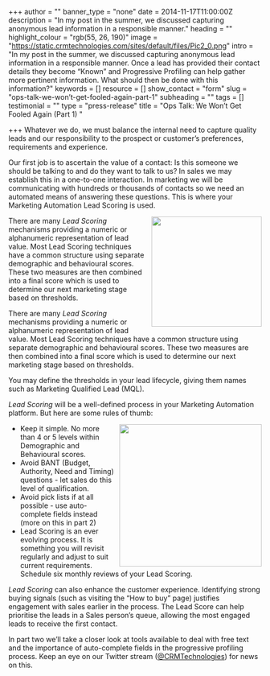 +++
author = ""
banner_type = "none"
date = 2014-11-17T11:00:00Z
description = "In my post in the summer, we discussed capturing anonymous lead information in a responsible manner."
heading = ""
highlight_colour = "rgb(55, 26, 190)"
image = "https://static.crmtechnologies.com/sites/default/files/Pic2_0.png"
intro = "In my post in the summer, we discussed capturing anonymous lead information in a responsible manner. Once a lead has provided their contact details they become “Known” and Progressive Profiling can help gather more pertinent information. What should then be done with this information?"
keywords = []
resource = []
show_contact = "form"
slug = "ops-talk-we-won’t-get-fooled-again-part-1"
subheading = ""
tags = []
testimonial = ""
type = "press-release"
title = "Ops Talk: We Won’t Get Fooled Again (Part 1) "

+++
Whatever we do, we must balance the internal need to capture quality leads and our responsibility to the prospect or customer’s preferences, requirements and experience.

Our first job is to ascertain the value of a contact: Is this someone we should be talking to and do they want to talk to us? In sales we may establish this in a one-to-one interaction. In marketing we will be communicating with hundreds or thousands of contacts so we need an automated means of answering these questions. This is where your Marketing Automation Lead Scoring is used.

<p><img style="float: right; margin-left: 10px; margin-top: 0;" src="https://crmtdigital.com/sites/default/files/Pic1.png" alt="" width="219">

There are many <em>Lead Scoring</em> mechanisms providing a numeric or alphanumeric representation of lead value. Most Lead Scoring techniques have a common structure using separate demographic and behavioural scores. These two measures are then combined into a final score which is used to determine our next marketing stage based on thresholds.</p>

There are many _Lead Scoring_ mechanisms providing a numeric or alphanumeric representation of lead value. Most Lead Scoring techniques have a common structure using separate demographic and behavioural scores. These two measures are then combined into a final score which is used to determine our next marketing stage based on thresholds.

You may define the thresholds in your lead lifecycle, giving them names such as Marketing Qualified Lead (MQL).

_Lead Scoring_ will be a well-defined process in your Marketing Automation platform. But here are some rules of thumb:

<p><img style="float: right; margin-top: 0; margin-left: 10px;" src="https://crmtdigital.com/sites/default/files/Pic2.png" alt="" width="283"></p>

* Keep it simple. No more than 4 or 5 levels within Demographic and Behavioural scores.
* Avoid BANT (Budget, Authority, Need and Timing) questions - let sales do this level of qualification.
* Avoid pick lists if at all possible - use auto-complete fields instead (more on this in part 2)
* Lead Scoring is an ever evolving process. It is something you will revisit regularly and adjust to suit current requirements. Schedule six monthly reviews of your Lead Scoring.

_Lead Scoring_ can also enhance the customer experience. Identifying strong buying signals (such as visiting the “How to buy” page) justifies engagement with sales earlier in the process. The Lead Score can help prioritise the leads in a Sales person’s queue, allowing the most engaged leads to receive the first contact.

In part two we’ll take a closer look at tools available to deal with free text and the importance of auto-complete fields in the progressive profiling process. Keep an eye on our Twitter stream ([@CRMTechnologies](http://www.twitter.com/crmtechnologies)) for news on this.
